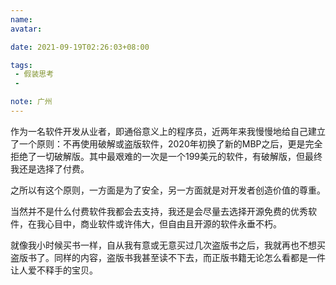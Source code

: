 ```yaml
---
name:
avatar:

date: 2021-09-19T02:26:03+08:00

tags:
 - 假装思考
 -

note: 广州
---
```


作为一名软件开发从业者，即通俗意义上的程序员，近两年来我慢慢地给自己建立了一个原则：不再使用破解或盗版软件，2020年初换了新的MBP之后，更是完全拒绝了一切破解版。其中最艰难的一次是一个199美元的软件，有破解版，但最终我还是选择了付费。  
  
之所以有这个原则，一方面是为了安全，另一方面就是对开发者创造价值的尊重。  
  
当然并不是什么付费软件我都会去支持，我还是会尽量去选择开源免费的优秀软件，在我心目中，商业软件或许伟大，但自由且开源的软件永垂不朽。  
  
就像我小时候买书一样，自从我有意或无意买过几次盗版书之后，我就再也不想买盗版书了。同样的内容，盗版书我甚至读不下去，而正版书籍无论怎么看都是一件让人爱不释手的宝贝。